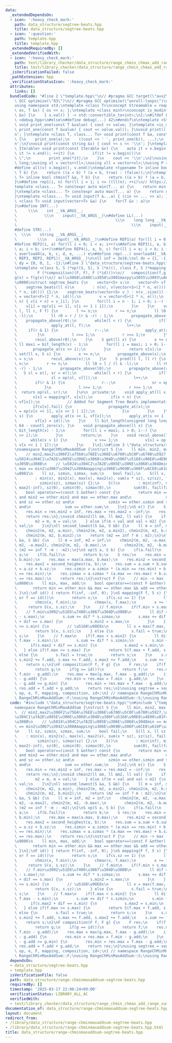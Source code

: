 ```yaml
---
data:
  _extendedDependsOn:
  - icon: ':heavy_check_mark:'
    path: data_structure/segtree-beats.hpp
    title: data_structure/segtree-beats.hpp
  - icon: ':question:'
    path: template.hpp
    title: template.hpp
  _extendedRequiredBy: []
  _extendedVerifiedWith:
  - icon: ':heavy_check_mark:'
    path: test/library_checker/data_structure/range_chmin_chmax_add_range_sum.test.cpp
    title: test/library_checker/data_structure/range_chmin_chmax_add_range_sum.test.cpp
  _isVerificationFailed: false
  _pathExtension: hpp
  _verificationStatusIcon: ':heavy_check_mark:'
  attributes:
    links: []
  bundledCode: "#line 2 \"template.hpp\"\n// #pragma GCC target(\"avx2\")\n// #pragma\
    \ GCC optimize(\"O3\")\n// #pragma GCC optimize(\"unroll-loops\")\n#include <bits/stdc++.h>\n\
    using namespace std;\ntemplate <class T>\nconcept Streamable = requires(ostream\
    \ os, T &x) { os << x; };\ntemplate <class mint>\nconcept is_modint = requires(mint\
    \ &x) {\n    { x.val() } -> std::convertible_to<int>;\n};\n#ifdef LOCAL\n#include\
    \ <debug.hpp>\n#else\n#define debug(...) 42\n#endif\n\ntemplate <Streamable T>\
    \ void print_one(const T &value) { cout << value; }\ntemplate <is_modint T> void\
    \ print_one(const T &value) { cout << value.val(); }\nvoid print() { cout << '\\\
    n'; }\ntemplate <class T, class... Ts> void print(const T &a, const Ts &...b)\
    \ {\n    print_one(a);\n    ((cout << ' ', print_one(b)), ...);\n    cout << '\\\
    n';\n}\nvoid print(const string &s) { cout << s << '\\n'; }\ntemplate <ranges::range\
    \ Iterable> void print(const Iterable &v) {\n    auto it = v.begin();\n    for(;\
    \ it != v.end(); ++it) {\n        if(it != v.begin())\n            cout << \"\
    \ \";\n        print_one(*it);\n    }\n    cout << '\\n';\n}\nusing ll = long\
    \ long;\nusing vl = vector<ll>;\nusing vll = vector<vl>;\nusing P = pair<ll, ll>;\n\
    #define all(v) v.begin(), v.end()\ntemplate <typename T> inline bool chmax(T &a,\
    \ T b) {\n    return ((a < b) ? (a = b, true) : (false));\n}\ntemplate <typename\
    \ T> inline bool chmin(T &a, T b) {\n    return ((a > b) ? (a = b, true) : (false));\n\
    }\n#define rep1(i, n) for(ll i = 1; i <= ((ll)n); ++i)\n// https://trap.jp/post/1224/\n\
    template <class... T> constexpr auto min(T... a) {\n    return min(initializer_list<common_type_t<T...>>{a...});\n\
    }\ntemplate <class... T> constexpr auto max(T... a) {\n    return max(initializer_list<common_type_t<T...>>{a...});\n\
    }\ntemplate <class... T> void input(T &...a) { (cin >> ... >> a); }\ntemplate\
    \ <class T> void input(vector<T> &a) {\n    for(T &x : a)\n        cin >> x;\n\
    }\n#define INT(...)                                                          \
    \     \\\n    int __VA_ARGS__;                                               \
    \            \\\n    input(__VA_ARGS__)\n#define LL(...)                     \
    \                                           \\\n    long long __VA_ARGS__;   \
    \                                                  \\\n    input(__VA_ARGS__)\n\
    #define STR(...)                                                             \
    \  \\\n    string __VA_ARGS__;                                               \
    \         \\\n    input(__VA_ARGS__)\n#define REP1(a) for(ll i = 0; i < a; i++)\n\
    #define REP2(i, a) for(ll i = 0; i < a; i++)\n#define REP3(i, a, b) for(ll i =\
    \ a; i < b; i++)\n#define REP4(i, a, b, c) for(ll i = a; i < b; i += c)\n#define\
    \ overload4(a, b, c, d, e, ...) e\n#define rep(...) overload4(__VA_ARGS__, REP4,\
    \ REP3, REP2, REP1)(__VA_ARGS__)\n\nll inf = 3e18;\nvl dx = {1, -1, 0, 0};\nvl\
    \ dy = {0, 0, 1, -1};\n#line 3 \"data_structure/segtree-beats.hpp\"\n// https://rsm9.hatenablog.com/entry/2021/02/01/220408\n\
    \ntemplate <class S, S (*op)(S, S), S (*e)(), class F, S (*mapping)(F, S),\n \
    \         F (*composition)(F, F), F (*id)()>\n//   composition(f,g)(x) = f\u2218\
    g(x) = f(g(x))\n// acl\u3068\u540C\u3058\u3001maspy\u3055\u3093\u8A18\u4E8B\u3068\
    \u9006\nstruct segtree_beats {\n    vector<S> v;\n    vector<F> vf;\n    ll n;\n\
    \    segtree_beats(ll n)\n        : n(n), v(vector<S>(2 * n, e())), vf(vector<F>(2\
    \ * n, id())) {};\n    segtree_beats(vector<S> v_) : n(v_.size()) {\n        vf\
    \ = vector<F>(2 * n, id());\n        v = vector<S>(2 * n, e());\n        rep(i,\
    \ n) { v[i + n] = v_[i]; }\n        for(ll i = n - 1; i > 0; i--) {\n        \
    \    v[i] = op(v[i << 1], v[i << 1 | 1]);\n        }\n    }\n    void apply(ll\
    \ l, ll r, F f) {\n        l += n;\n        r += n;\n        ll l0 = l / (l &\
    \ -l);\n        ll r0 = r / (r & -r) - 1;\n        propagate_above(l0);\n    \
    \    propagate_above(r0);\n        while(l < r) {\n            if(l & 1) {\n \
    \               apply_at(l, f);\n                l++;\n            }\n       \
    \     if(r & 1) {\n                r--;\n                apply_at(r, f);\n   \
    \         }\n            l >>= 1;\n            r >>= 1;\n        }\n        recul_above(l0);\n\
    \        recul_above(r0);\n    }\n    S get(ll x) {\n        x += n;\n       \
    \ ll maxi = bit_length(x) - 1;\n        for(ll i = maxi; i > 0; i--) {\n     \
    \       propagate_at(x >> i);\n        }\n        return v[x];\n    }\n    void\
    \ set(ll x, S s) {\n        x += n;\n        propagate_above(x);\n        v[x]\
    \ = s;\n        recul_above(x);\n    }\n    S prod(ll l, ll r) {\n        l +=\
    \ n;\n        r += n;\n        ll l0 = l / (l & -l);\n        ll r0 = r / (r &\
    \ -r) - 1;\n        propagate_above(l0);\n        propagate_above(r0);\n     \
    \   S sl = e(), sr = e();\n        while(l < r) {\n            if(l & 1) {\n \
    \               sl = op(sl, v[l]);\n                l++;\n            }\n    \
    \        if(r & 1) {\n                r--;\n                sr = op(v[r], sr);\n\
    \            }\n            l >>= 1;\n            r >>= 1;\n        }\n      \
    \  return op(sl, sr);\n    }\n\n  private:\n    void apply_at(ll x, F f) {\n \
    \       v[x] = mapping(f, v[x]);\n        if(x < n) {\n            vf[x] = composition(f,\
    \ vf[x]);\n            // Added for Segment Tree Beats implementation.\n     \
    \       if(v[x].fail) {\n                propagate_at(x);\n                v[x]\
    \ = op(v[x << 1], v[x << 1 | 1]);\n            }\n        }\n    }\n    void propagate_at(ll\
    \ x) {\n        apply_at(x << 1, vf[x]);\n        apply_at(x << 1 | 1, vf[x]);\n\
    \        vf[x] = id();\n    }\n    ll bit_length(unsigned long long x) { return\
    \ 64 - countl_zero(x); }\n    void propagate_above(ll x) {\n        ll maxi =\
    \ bit_length(x) - 1;\n        for(ll i = maxi; i > 0; i--) {\n            propagate_at(x\
    \ >> i);\n        }\n        return;\n    }\n    void recul_above(ll x) {\n  \
    \      while(x > 1) {\n            x >>= 1;\n            v[x] = op(v[x << 1],\
    \ v[x << 1 | 1]);\n        }\n    }\n};\n#line 3 \"data_structure/range-chminmaxaddsum-segtree-beats.hpp\"\
    \nnamespace RangeChMinMaxAddSum {\nstruct S {\n    ll min, min2, max, max2;\n\
    \    // min2,max2\u306F2\u756A\u76EE\u306E\u6700\u5C0F\u6700\u5927,\u4F46\u3057\
    \u5024\u304C1\u7A2E\u985E\u306E\u3068\u304D\u306F\u5168\u90E8\u4E00\u81F4\u3055\
    \u305B\u308B\n    // \u5024\u304C2\u7A2E\u985E\u306E\u3068\u304Dmin == max2 and\
    \ max == min2\u3067\u3042\u308Amapping\u306E\u969B\u306F\u6CE8\u610F\u304C\u5FC5\
    \u8981\n    ll sz, szmin, szmax, sum;\n    bool fail;\n    S(ll x, ll sz = 1)\n\
    \        : min(x), min2(x), max(x), max2(x), sum(x * sz), sz(sz), fail(false),\n\
    \          szmin(sz), szmax(sz) {};\n    S()\n        : min(inf), min2(inf), max(-inf),\
    \ max2(-inf), sz(0), szmin(0), szmax(0),\n          sum(0), fail(false) {}\n\n\
    \    bool operator==(const S &other) const {\n        return min == other.min\
    \ and min2 == other.min2 and max == other.max and\n               max2 == other.max2\
    \ and sz == other.sz and\n               szmin == other.szmin and szmax == other.szmax\
    \ and\n               sum == other.sum;\n    }\n};\nS e() {\n    S res(0, 0);\n\
    \    res.min = res.min2 = inf, res.max = res.max2 = -inf;\n    res.fail = false;\n\
    \    return res;\n};\nvoid chmin2(ll &m, ll &m2, ll val) {\n    if(val < m) {\n\
    \        m2 = m, m = val;\n    } else if(m < val and val < m2) {\n        m2 =\
    \ val;\n    }\n}\nll second_lowest(S &a, S &b) {\n    ll m = inf, m2 = inf;\n\
    \    chmin2(m, m2, a.min), chmin2(m, m2, a.min2), chmin2(m, m2, b.min),\n    \
    \    chmin2(m, m2, b.min2);\n    return (m2 == inf ? m : m2);\n}\nll second_heighest(S\
    \ &a, S &b) {\n    ll m = inf, m2 = inf;\n    chmin2(m, m2, -a.max), chmin2(m,\
    \ m2, -a.max2), chmin2(m, m2, -b.max),\n        chmin2(m, m2, -b.max2);\n    return\
    \ (m2 == inf ? -m : -m2);\n}\nS op(S a, S b) {\n    if(a.fail)\n        return\
    \ a;\n    if(b.fail)\n        return b;\n    S res;\n    res.min = min(a.min,\
    \ b.min);\n    res.max = max(a.max, b.max);\n    res.min2 = second_lowest(a, b);\n\
    \    res.max2 = second_heighest(a, b);\n    res.sum = a.sum + b.sum;\n    res.sz\
    \ = a.sz + b.sz;\n    res.szmin = a.szmin * (a.min == res.min) + b.szmin * (b.min\
    \ == res.min);\n    res.szmax = a.szmax * (a.max == res.max) + b.szmax * (b.max\
    \ == res.max);\n    return res;\n}\nstruct F {\n    // min -> max -> add \u306E\
    \u9806\n    ll min, max, add;\n    bool operator==(const F &other) const {\n \
    \       return min == other.min && max == other.max && add == other.add;\n   \
    \ }\n};\nF id() { return F(inf, -inf, 0); }\nS mapping(F f, S s) {\n    if(s.fail\
    \ or f == id())\n        return s;\n    if(s.sz == 1) {\n        ll x = s.min;\n\
    \        chmin(x, f.min);\n        chmax(x, f.max);\n        x += f.add;\n   \
    \     return S(x, s.sz);\n    }\n    // f.min\n    if(f.min > s.max2) {\n    \
    \    // f.min\u3092\u51E6\u7406\u3067\u304D\u308B\n        ll dif = min(0LL, f.min\
    \ - s.max);\n        s.sum += dif * s.szmax;\n        s.max += dif;\n        if(s.min2\
    \ + dif == s.max) {\n            s.min2 = s.max;\n        }\n    } else if(f.min\
    \ <= s.min) {\n        // \u5168\u90E8x\n        ll x = max(f.max, f.min) + f.add;\n\
    \        return S(x, s.sz);\n    } else {\n        s.fail = true;\n        return\
    \ s;\n    }\n    // f.max\n    if(f.max < s.min2) {\n        ll dif = max(0LL,\
    \ f.max - s.min);\n        s.sum += dif * s.szmin;\n        s.min += dif;\n  \
    \      if(s.max2 + dif == s.min) {\n            s.max2 = s.min;\n        }\n \
    \   } else if(f.max >= s.max) {\n        return S(f.max + f.add, s.sz);\n    }\
    \ else {\n        s.fail = true;\n        return s;\n    }\n    s.min += f.add,\
    \ s.min2 += f.add, s.max += f.add, s.max2 += f.add;\n    s.sum += f.add * s.sz;\n\
    \    return s;\n}\nF composition(F f, F g) {\n    F res;\n    if(f == id())\n\
    \        return g;\n    if(g == id())\n        return f;\n    res.min = min(g.min,\
    \ f.min - g.add);\n    res.max = max(g.max, f.max - g.add);\n    if(g.max >= f.min\
    \ - g.add) {\n        res.min = res.max = f.min - g.add;\n    }\n    if(f.max\
    \ - g.add >= g.min) {\n        res.min = res.max = f.max - g.add;\n    }\n   \
    \ res.add = f.add + g.add;\n    return res;\n}\nusing segtree = segtree_beats<S,\
    \ op, e, F, mapping, composition, id>;\n} // namespace RangeChMinMaxAddSum\nusing\
    \ RangeChMinMaxAddSum::F;\nusing RangeChMinMaxAddSum::S;\nusing RangeChMinMaxAddSum::segtree;\n"
  code: "#include \"data_structure/segtree-beats.hpp\"\n#include \"template.hpp\"\n\
    namespace RangeChMinMaxAddSum {\nstruct S {\n    ll min, min2, max, max2;\n  \
    \  // min2,max2\u306F2\u756A\u76EE\u306E\u6700\u5C0F\u6700\u5927,\u4F46\u3057\u5024\
    \u304C1\u7A2E\u985E\u306E\u3068\u304D\u306F\u5168\u90E8\u4E00\u81F4\u3055\u305B\
    \u308B\n    // \u5024\u304C2\u7A2E\u985E\u306E\u3068\u304Dmin == max2 and max\
    \ == min2\u3067\u3042\u308Amapping\u306E\u969B\u306F\u6CE8\u610F\u304C\u5FC5\u8981\
    \n    ll sz, szmin, szmax, sum;\n    bool fail;\n    S(ll x, ll sz = 1)\n    \
    \    : min(x), min2(x), max(x), max2(x), sum(x * sz), sz(sz), fail(false),\n \
    \         szmin(sz), szmax(sz) {};\n    S()\n        : min(inf), min2(inf), max(-inf),\
    \ max2(-inf), sz(0), szmin(0), szmax(0),\n          sum(0), fail(false) {}\n\n\
    \    bool operator==(const S &other) const {\n        return min == other.min\
    \ and min2 == other.min2 and max == other.max and\n               max2 == other.max2\
    \ and sz == other.sz and\n               szmin == other.szmin and szmax == other.szmax\
    \ and\n               sum == other.sum;\n    }\n};\nS e() {\n    S res(0, 0);\n\
    \    res.min = res.min2 = inf, res.max = res.max2 = -inf;\n    res.fail = false;\n\
    \    return res;\n};\nvoid chmin2(ll &m, ll &m2, ll val) {\n    if(val < m) {\n\
    \        m2 = m, m = val;\n    } else if(m < val and val < m2) {\n        m2 =\
    \ val;\n    }\n}\nll second_lowest(S &a, S &b) {\n    ll m = inf, m2 = inf;\n\
    \    chmin2(m, m2, a.min), chmin2(m, m2, a.min2), chmin2(m, m2, b.min),\n    \
    \    chmin2(m, m2, b.min2);\n    return (m2 == inf ? m : m2);\n}\nll second_heighest(S\
    \ &a, S &b) {\n    ll m = inf, m2 = inf;\n    chmin2(m, m2, -a.max), chmin2(m,\
    \ m2, -a.max2), chmin2(m, m2, -b.max),\n        chmin2(m, m2, -b.max2);\n    return\
    \ (m2 == inf ? -m : -m2);\n}\nS op(S a, S b) {\n    if(a.fail)\n        return\
    \ a;\n    if(b.fail)\n        return b;\n    S res;\n    res.min = min(a.min,\
    \ b.min);\n    res.max = max(a.max, b.max);\n    res.min2 = second_lowest(a, b);\n\
    \    res.max2 = second_heighest(a, b);\n    res.sum = a.sum + b.sum;\n    res.sz\
    \ = a.sz + b.sz;\n    res.szmin = a.szmin * (a.min == res.min) + b.szmin * (b.min\
    \ == res.min);\n    res.szmax = a.szmax * (a.max == res.max) + b.szmax * (b.max\
    \ == res.max);\n    return res;\n}\nstruct F {\n    // min -> max -> add \u306E\
    \u9806\n    ll min, max, add;\n    bool operator==(const F &other) const {\n \
    \       return min == other.min && max == other.max && add == other.add;\n   \
    \ }\n};\nF id() { return F(inf, -inf, 0); }\nS mapping(F f, S s) {\n    if(s.fail\
    \ or f == id())\n        return s;\n    if(s.sz == 1) {\n        ll x = s.min;\n\
    \        chmin(x, f.min);\n        chmax(x, f.max);\n        x += f.add;\n   \
    \     return S(x, s.sz);\n    }\n    // f.min\n    if(f.min > s.max2) {\n    \
    \    // f.min\u3092\u51E6\u7406\u3067\u304D\u308B\n        ll dif = min(0LL, f.min\
    \ - s.max);\n        s.sum += dif * s.szmax;\n        s.max += dif;\n        if(s.min2\
    \ + dif == s.max) {\n            s.min2 = s.max;\n        }\n    } else if(f.min\
    \ <= s.min) {\n        // \u5168\u90E8x\n        ll x = max(f.max, f.min) + f.add;\n\
    \        return S(x, s.sz);\n    } else {\n        s.fail = true;\n        return\
    \ s;\n    }\n    // f.max\n    if(f.max < s.min2) {\n        ll dif = max(0LL,\
    \ f.max - s.min);\n        s.sum += dif * s.szmin;\n        s.min += dif;\n  \
    \      if(s.max2 + dif == s.min) {\n            s.max2 = s.min;\n        }\n \
    \   } else if(f.max >= s.max) {\n        return S(f.max + f.add, s.sz);\n    }\
    \ else {\n        s.fail = true;\n        return s;\n    }\n    s.min += f.add,\
    \ s.min2 += f.add, s.max += f.add, s.max2 += f.add;\n    s.sum += f.add * s.sz;\n\
    \    return s;\n}\nF composition(F f, F g) {\n    F res;\n    if(f == id())\n\
    \        return g;\n    if(g == id())\n        return f;\n    res.min = min(g.min,\
    \ f.min - g.add);\n    res.max = max(g.max, f.max - g.add);\n    if(g.max >= f.min\
    \ - g.add) {\n        res.min = res.max = f.min - g.add;\n    }\n    if(f.max\
    \ - g.add >= g.min) {\n        res.min = res.max = f.max - g.add;\n    }\n   \
    \ res.add = f.add + g.add;\n    return res;\n}\nusing segtree = segtree_beats<S,\
    \ op, e, F, mapping, composition, id>;\n} // namespace RangeChMinMaxAddSum\nusing\
    \ RangeChMinMaxAddSum::F;\nusing RangeChMinMaxAddSum::S;\nusing RangeChMinMaxAddSum::segtree;"
  dependsOn:
  - data_structure/segtree-beats.hpp
  - template.hpp
  isVerificationFile: false
  path: data_structure/range-chminmaxaddsum-segtree-beats.hpp
  requiredBy: []
  timestamp: '2025-03-17 22:06:24+09:00'
  verificationStatus: LIBRARY_ALL_AC
  verifiedWith:
  - test/library_checker/data_structure/range_chmin_chmax_add_range_sum.test.cpp
documentation_of: data_structure/range-chminmaxaddsum-segtree-beats.hpp
layout: document
redirect_from:
- /library/data_structure/range-chminmaxaddsum-segtree-beats.hpp
- /library/data_structure/range-chminmaxaddsum-segtree-beats.hpp.html
title: data_structure/range-chminmaxaddsum-segtree-beats.hpp
---
```

